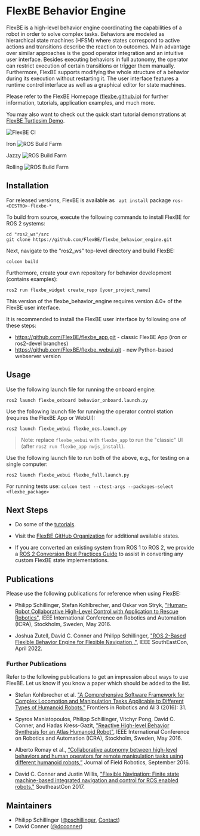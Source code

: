 # FlexBE Behavior Engine

FlexBE is a high-level behavior engine coordinating the capabilities of a robot in order to solve complex tasks.
Behaviors are modeled as hierarchical state machines (HFSM) where states correspond to active actions
and transitions describe the reaction to outcomes.
Main advantage over similar approaches is the good operator integration and an
intuitive user interface.
Besides executing behaviors in full autonomy, the operator can restrict execution of certain transitions or trigger them manually.
Furthermore, FlexBE supports modifying the whole structure of a behavior during its execution without restarting it.
The user interface features a runtime control interface as well as a graphical editor for state machines.

Please refer to the FlexBE Homepage ([flexbe.github.io](http://flexbe.github.io)) for further information, tutorials, application examples, and much more.

You may also want to check out the quick start tutorial demonstrations at [FlexBE Turtlesim Demo](https://github.com/FlexBE/flexbe_turtlesim_demo).

![FlexBE CI](https://github.com/FlexBE/flexbe_behavior_engine/workflows/FlexBE%20CI/badge.svg?branch=ros2-devel)

Iron ![ROS Build Farm](https://build.ros2.org/job/Idev__flexbe_behavior_engine__ubuntu_jammy_amd64/badge/icon)

Jazzy ![ROS Build Farm](https://build.ros2.org/job/Jdev__flexbe_behavior_engine__ubuntu_noble_amd64/badge/icon)

Rolling ![ROS Build Farm](https://build.ros2.org/job/Rdev__flexbe_behavior_engine__ubuntu_noble_amd64/badge/icon)

## Installation

For released versions, FlexBE is available as ` apt install` package `ros-<DISTRO>-flexbe-*`

To build from source, execute the following commands to install FlexBE for ROS 2 systems:

    cd "ros2_ws"/src
    git clone https://github.com/FlexBE/flexbe_behavior_engine.git

Next, navigate to the "ros2_ws" top-level directory and build FlexBE:

    colcon build

Furthermore, create your own repository for behavior development (contains examples):

    ros2 run flexbe_widget create_repo [your_project_name]

This version of the flexbe_behavior_engine requires version 4.0+ of the FlexBE user interface.

It is recommended to install the FlexBE user interface by following one of these steps:
 * https://github.com/FlexBE/flexbe_app.git - classic FlexBE App (iron or ros2-devel branches)
 * https://github.com/FlexBE/flexbe_webui.git - new Python-based webserver version


## Usage

Use the following launch file for running the onboard engine:

    ros2 launch flexbe_onboard behavior_onboard.launch.py

Use the following launch file for running the operator control station (requires the FlexBE App or WebUI):

    ros2 launch flexbe_webui flexbe_ocs.launch.py

 > Note: replace `flexbe_webui` with `flexbe_app` to run the "classic" UI (after `ros2 run flexbe_app nwjs_install`).

Use the following launch file to run both of the above, e.g., for testing on a single computer:

    ros2 launch flexbe_webui flexbe_full.launch.py

For running tests use:
`colcon test --ctest-args --packages-select <flexbe_package>`

## Next Steps

- Do some of the [tutorials](http://philserver.bplaced.net/fbe/documentation.php).
- Visit the [FlexBE GitHub Organization](https://github.com/FlexBE) for additional available states.

- If you are converted an existing system from ROS 1 to ROS 2, we provide a
[ROS 2 Conversion Best Practices Guide](flexbe_states/ros2-conversion-best-practices.md)
to assist in converting any custom FlexBE state implementations.


## Publications

Please use the following publications for reference when using FlexBE:

- Philipp Schillinger, Stefan Kohlbrecher, and Oskar von Stryk, ["Human-Robot Collaborative High-Level Control with Application to Rescue Robotics"](http://dx.doi.org/10.1109/ICRA.2016.7487442), IEEE International Conference on Robotics and Automation (ICRA), Stockholm, Sweden, May 2016.

- Joshua Zutell, David C. Conner and Philipp Schillinger, ["ROS 2-Based Flexible Behavior Engine for Flexible Navigation ,"](http://dx.doi.org/10.1109/SoutheastCon48659.2022.9764047), IEEE SouthEastCon, April 2022.

### Further Publications

Refer to the following publications to get an impression about ways to use FlexBE.
Let us know if you know a paper which should be added to the list.

- Stefan Kohlbrecher et al. ["A Comprehensive Software Framework for Complex Locomotion and Manipulation Tasks Applicable to Different Types of Humanoid Robots."](http://dx.doi.org/10.3389/frobt.2016.00031) Frontiers in Robotics and AI 3 (2016): 31.

- Spyros Maniatopoulos, Philipp Schillinger, Vitchyr Pong, David C. Conner, and Hadas Kress-Gazit, ["Reactive High-level Behavior Synthesis for an Atlas Humanoid Robot"](http://dx.doi.org/10.1109/ICRA.2016.7487613), IEEE International Conference on Robotics and Automation (ICRA), Stockholm, Sweden, May 2016.

- Alberto Romay et al., [“Collaborative autonomy between high-level behaviors and human operators for remote manipulation tasks using different humanoid robots,”](http://dx.doi.org/10.1002/rob.21671) Journal of Field Robotics, September 2016.

- David C. Conner and Justin Willis, ["Flexible Navigation: Finite state machine-based integrated navigation and control for ROS enabled robots,"](http://dx.doi.org/10.1109/SECON.2017.7925266) SoutheastCon 2017.

## Maintainers

- Philipp Schillinger ([@pschillinger](https://github.com/pschillinger), [Contact](http://philserver.bplaced.net/fbe/contact.php))
- David Conner ([@dcconner](https://github.com/dcconner))
